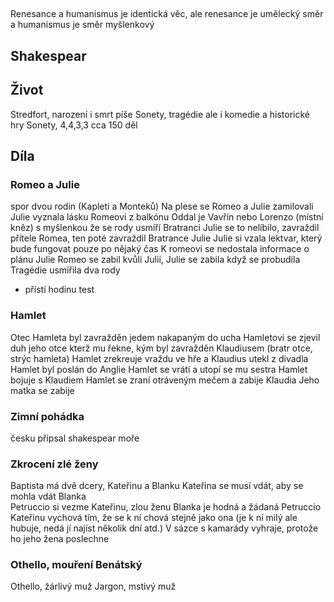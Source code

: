 ## 

Renesance a humanismus je identická věc, ale renesance je umělecký směr a humanismus je směr myšlenkový

## Shakespear
## Život
Stredfort, narození i smrt
píše Sonety, tragédie ale i komedie a historické hry
Sonety, 4,4,3,3 cca 150 děl



## Díla
### Romeo a Julie
spor dvou rodin (Kapleti a Monteků)
Na plese se Romeo a Julie zamilovali
Julie vyznala lásku Romeovi z balkónu
Oddal je Vavřín nebo Lorenzo (místní kněz) s myšlenkou že se rody usmíří
Bratranci Julie se to nelíbilo, zavraždil přítele Romea, ten poté  zavraždil Bratrance Julie
Julie si vzala lektvar, který bude fungovat pouze po nějaký čas
K romeovi se nedostala informace o plánu Julie
Romeo se zabil kvůli Julii, Julie se zabila když se probudila
Tragédie usmířila dva rody


+ přístí hodinu test
### Hamlet
Otec Hamleta byl zavražděn jedem nakapaným do ucha
Hamletovi se zjevil duh jeho otce kterž mu řekne, kým byl zavražděn Klaudiusem (bratr otce, strýc hamleta)
Hamlet zrekreuje vraždu ve hře a Klaudius utekl z divadla
Hamlet byl poslán do Anglie
Hamlet se vrátí a utopí se mu sestra
Hamlet bojuje s Klaudiem
Hamlet se zraní otráveným mečem a zabije Klaudia
Jeho matka se zabije

### Zimní pohádka
česku připsal shakespear moře


### Zkrocení zlé ženy
Baptista má dvě dcery, Kateřinu a Blanku
Kateřina se musí vdát, aby se mohla vdát Blanka  
Petruccio si vezme Kateřinu, zlou ženu
Blanka je hodná a žádaná
Petruccio Kateřinu vychová tím, že se k ní chová stejně jako ona (je k ní milý ale hubuje, nedá jí najíst několik dní atd.)
V sázce s kamarády vyhraje, protože ho jeho žena poslechne


### Othello, mouření Benátský
Othello, žárlivý muž
Jargon, mstivý muž
